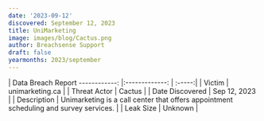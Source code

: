 ```yaml
---
date: '2023-09-12'
discovered: September 12, 2023
title: UniMarketing
image: images/blog/Cactus.png
author: Breachsense Support
draft: false
yearmonths: 2023/september
---
```



| Data Breach Report
------------:     |:-------------:    | :-----:|
| Victim      | unimarketing.ca      | 
| Threat Actor      | Cactus      | 
| Date Discovered      | Sep 12, 2023      | 
| Description      | Unimarketing is a call center that offers appointment scheduling and survey services.      | 
| Leak Size      | Unknown      | 

